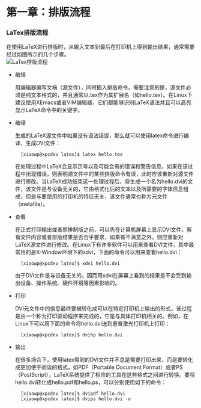 # 第一章：排版流程
### LaTex排版流程
在使用LaTeX进行排版时，从输入文本到最后在打印机上得到输出结果，通常需要经过如图所示的几个步骤。  
![LaTex排版流程](http://www.ibm.com/developerworks/cn/linux/l-latex/images/image001.jpg)  

* 编辑   

	用编辑器编写文稿（源文件），同时插入排版命令。需要注意的是，源文件必须是纯文本格式的，并且通常以.tex作为其扩展名（如hello.tex）。在Linux下建议使用XEmacs或者VIM编辑器，它们都能够识别LaTeX语法并且可以高亮显示LaTeX命令中的关键字。
	
* 编译  
 
	生成的LaTeX源文件中如果没有语法错误，那么就可以使用latex命令进行编译，生成DVI文件： 

		[xiaowp@xpcdev latex]$ latex hello.tex

	在处理过程中LaTeX会显示页号以及可能会有的错误和警告信息，如果在该过程中出现错误，则表明源文件中的某些排版命令有误，此时应该重新对源文件进行修改。当LaTeX成功结束这一处理过程后，将生成一个名为hello.dvi的文件，该文件是与设备无关的，它由格式化后的文本以及所需要的字体信息组成，但是与要使用的打印机的特征无关，该文件通常也称为元文件（metafile）。
	
* 查看  
 
	在正式打印输出或者照排制版之前，可以先在计算机屏幕上显示DVI文件，察看文件内容或者排版结果是否合乎要求，如果有不满意之外，则应重新对LaTeX源文件进行修改。在Linux下有许多软件可以用来查看DVI文件，其中最常用的是X-Window环境下的xdvi，下面的命令可以用来查看hello.dvi： 
	
		[xiaowp@xpcdev latex]$ xdvi hello.dvi 
	由于DVI文件是与设备无关的，因而用xdvi在屏幕上看到的结果是不会受到输出设备、操作系统、硬件环境等因素影响的。
	
* 打印  
 
	DVI元文件中的信息最终要被转化成可以在特定打印机上输出的形式，该过程是由一个称为打印驱动程序来完成的，它是与具体打印机相关的。例如，在Linux下可以用下面的命令将hello.dvi送到惠普激光打印机上打印：
		
		[xiaowp@xpcdev latex]$ dvihp hello.dvi

* 输出   

	在很多场合下，使用latex得到的DVI文件并不总是需要打印出来，而是要转化成更加便于阅读的格式，如PDF（Portable Document Format）或者PS（PostScript），LaTeX系统提供了相应的工具在这些格式之间进行转换。要将hello.dvi转化成hello.pdf和hello.ps，可以分别使用如下的命令：
	
		[xiaowp@xpcdev latex]$ dvipdf hello.dvi 
		[xiaowp@xpcdev latex]$ dvips hello.dvi -o
